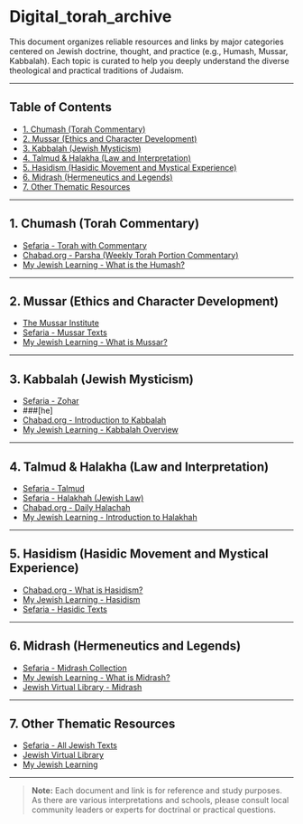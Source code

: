 # Digital_torah_archive

This document organizes reliable resources and links by major categories centered on Jewish doctrine, thought, and practice (e.g., Humash, Mussar, Kabbalah). Each topic is curated to help you deeply understand the diverse theological and practical traditions of Judaism.

---

## Table of Contents

- [1. Chumash (Torah Commentary)](#1-humash-torah-commentary)
- [2. Mussar (Ethics and Character Development)](#2-mussar-ethics-and-character-development)
- [3. Kabbalah (Jewish Mysticism)](#3-kabbalah-jewish-mysticism)
- [4. Talmud & Halakha (Law and Interpretation)](#4-talmud--halakha-law-and-interpretation)
- [5. Hasidism (Hasidic Movement and Mystical Experience)](#5-hasidism-hasidic-movement-and-mystical-experience)
- [6. Midrash (Hermeneutics and Legends)](#6-midrash-hermeneutics-and-legends)
- [7. Other Thematic Resources](#7-other-thematic-resources)

---

## 1. Chumash (Torah Commentary)

- [Sefaria - Torah with Commentary](https://www.sefaria.org/texts/Tanakh/Torah)
- [Chabad.org - Parsha (Weekly Torah Portion Commentary)](https://www.chabad.org/parshah/default_cdo/jewish/Torah-Portion.htm)
- [My Jewish Learning - What is the Humash?](https://www.myjewishlearning.com/article/humash/)

---

## 2. Mussar (Ethics and Character Development)

- [The Mussar Institute](https://mussarinstitute.org/)
- [Sefaria - Mussar Texts](https://www.sefaria.org/topics/mussar)
- [My Jewish Learning - What is Mussar?](https://www.myjewishlearning.com/article/mussar/)

---

## 3. Kabbalah (Jewish Mysticism)

- [Sefaria - Zohar](https://www.sefaria.org/texts/Zohar)
- ###[he]
- [Chabad.org - Introduction to Kabbalah](https://www.chabad.org/library/article_cdo/aid/361902/jewish/What-Is-Kabbalah.htm)
- [My Jewish Learning - Kabbalah Overview](https://www.myjewishlearning.com/article/kabbalah-and-jewish-mysticism/)

---

## 4. Talmud & Halakha (Law and Interpretation)

- [Sefaria - Talmud](https://www.sefaria.org/texts/Talmud)
- [Sefaria - Halakhah (Jewish Law)](https://www.sefaria.org/topics/halakhah)
- [Chabad.org - Daily Halachah](https://www.chabad.org/library/article_cdo/aid/812333/jewish/Daily-Halachah.htm)
- [My Jewish Learning - Introduction to Halakhah](https://www.myjewishlearning.com/article/halakhah-the-jewish-law/)

---

## 5. Hasidism (Hasidic Movement and Mystical Experience)

- [Chabad.org - What is Hasidism?](https://www.chabad.org/library/article_cdo/aid/335849/jewish/What-Is-Chassidism.htm)
- [My Jewish Learning - Hasidism](https://www.myjewishlearning.com/article/hasidism/)
- [Sefaria - Hasidic Texts](https://www.sefaria.org/topics/hasidism)

---

## 6. Midrash (Hermeneutics and Legends)

- [Sefaria - Midrash Collection](https://www.sefaria.org/texts/Midrash)
- [My Jewish Learning - What is Midrash?](https://www.myjewishlearning.com/article/midrash-101/)
- [Jewish Virtual Library - Midrash](https://www.jewishvirtuallibrary.org/midrash)

---

## 7. Other Thematic Resources

- [Sefaria - All Jewish Texts](https://www.sefaria.org/texts)
- [Jewish Virtual Library](https://www.jewishvirtuallibrary.org/)
- [My Jewish Learning](https://www.myjewishlearning.com/)

---

> **Note:** Each document and link is for reference and study purposes. As there are various interpretations and schools, please consult local community leaders or experts for doctrinal or practical questions.
